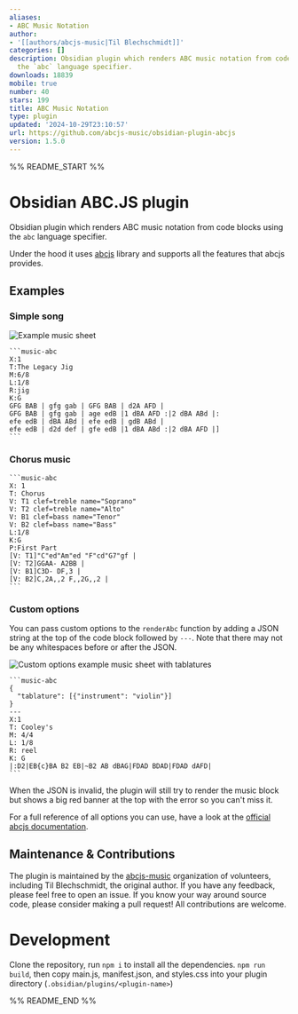 ```yaml
---
aliases:
- ABC Music Notation
author:
- '[[authors/abcjs-music|Til Blechschmidt]]'
categories: []
description: Obsidian plugin which renders ABC music notation from code blocks using
  the `abc` language specifier.
downloads: 18839
mobile: true
number: 40
stars: 199
title: ABC Music Notation
type: plugin
updated: '2024-10-29T23:10:57'
url: https://github.com/abcjs-music/obsidian-plugin-abcjs
version: 1.5.0
---
```


%% README_START %%

# Obsidian ABC.JS plugin

Obsidian plugin which renders ABC music notation from code blocks using the `abc` language specifier.

Under the hood it uses [abcjs](https://paulrosen.github.io/abcjs/) library and supports all the features that abcjs provides.

## Examples

### Simple song

![Example music sheet](https://raw.githubusercontent.com/abcjs-music/obsidian-plugin-abcjs/HEAD/example.png)

    ```music-abc
    X:1
    T:The Legacy Jig
    M:6/8
    L:1/8
    R:jig
    K:G
    GFG BAB | gfg gab | GFG BAB | d2A AFD |
    GFG BAB | gfg gab | age edB |1 dBA AFD :|2 dBA ABd |:
    efe edB | dBA ABd | efe edB | gdB ABd |
    efe edB | d2d def | gfe edB |1 dBA ABd :|2 dBA AFD |]
    ```

### Chorus music

    ```music-abc
    X: 1
    T: Chorus
    V: T1 clef=treble name="Soprano"
    V: T2 clef=treble name="Alto"
    V: B1 clef=bass name="Tenor"
    V: B2 clef=bass name="Bass"
    L:1/8
    K:G
    P:First Part
    [V: T1]"C"ed"Am"ed "F"cd"G7"gf |
    [V: T2]GGAA- A2BB |
    [V: B1]C3D- DF,3 |
    [V: B2]C,2A,,2 F,,2G,,2 |
    ```

### Custom options

You can pass custom options to the `renderAbc` function by adding a JSON string at the top of the code block followed by `---`. Note that there may not be any whitespaces before or after the JSON.

![Custom options example music sheet with tablatures](https://raw.githubusercontent.com/abcjs-music/obsidian-plugin-abcjs/HEAD/example_tablatures.jpg)

    ```music-abc
    {
      "tablature": [{"instrument": "violin"}]
    }
    ---
    X:1
    T: Cooley's
    M: 4/4
    L: 1/8
    R: reel
    K: G
    |:D2|EB{c}BA B2 EB|~B2 AB dBAG|FDAD BDAD|FDAD dAFD|
    ```

When the JSON is invalid, the plugin will still try to render the music block but shows a big red banner at the top with the error so you can't miss it.

For a full reference of all options you can use, have a look at the [official abcjs documentation](https://paulrosen.github.io/abcjs/visual/render-abc-options.html).

## Maintenance & Contributions

The plugin is maintained by the [abcjs-music](https://github.com/abcjs-music) organization of 
volunteers, including Til Blechschmidt, the original author.
If you have any feedback, please feel free to open an issue. If you know your way around source code, please consider making a pull request! All contributions are welcome.

# Development

Clone the repository, run `npm i` to install all the dependencies.
`npm run build`, then copy main.js, manifest.json, and styles.css into your plugin directory (`.obsidian/plugins/<plugin-name>`)


%% README_END %%